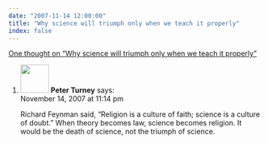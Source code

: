 ```yaml
---
date: "2007-11-14 12:00:00"
title: "Why science will triumph only when we teach it properly"
index: false
---
```


[One thought on &ldquo;Why science will triumph only when we teach it properly&rdquo;](/lemire/blog/2007/11-14-why-science-will-triumph-only-when-we-teach-it-properly)

<ol class="comment-list">
<li id="comment-49545" class="comment even thread-even depth-1">
<div class="comment-author vcard">
<img alt src="https://secure.gravatar.com/avatar/7361130199533952178a6d87e9b29faa?s=56&#038;d=mm&#038;r=g" srcset="https://secure.gravatar.com/avatar/7361130199533952178a6d87e9b29faa?s=112&#038;d=mm&#038;r=g 2x" class="avatar avatar-56 photo" height="56" width="56" decoding="async" /> <b class="fn">Peter Turney</b> <span class="says">says:</span> </div>
<div class="comment-metadata"><time datetime="2007-11-14T23:14:41+00:00">November 14, 2007 at 11:14 pm</time></a> </div>
<div class="comment-content">
<p>Richard Feynman said, &ldquo;Religion is a culture of faith; science is a culture of doubt.&rdquo; When theory becomes law, science becomes religion. It would be the death of science, not the triumph of science.</p>
</div>
</li>
</ol>
